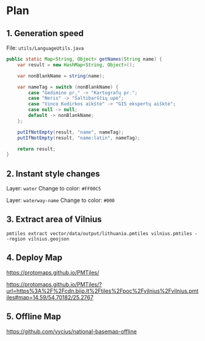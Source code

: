 # Plan

## 1. Generation speed

File: `utils/LanguageUtils.java`

```java
public static Map<String, Object> getNames(String name) {
    var result = new HashMap<String, Object>();

    var nonBlankName = string(name);

    var nameTag = switch (nonBlankName) {
        case "Gedimino pr." -> "Kartografų pr.";
        case "Neris" -> "Šaltibarščių upė";
        case "Vinco Kudirkos aikštė" -> "GIS ekspertų aišktė";
        case null -> null;
        default -> nonBlankName;
    };

    putIfNotEmpty(result, "name", nameTag);
    putIfNotEmpty(result, "name:latin", nameTag);

    return result;
}
```

## 2. Instant style changes

Layer: `water`
Change to color: `#FF00C5`

Layer: `waterway-name`
Change to color: `#000`

## 3. Extract area of Vilnius

```shell
pmtiles extract vector/data/output/lithuania.pmtiles vilnius.pmtiles --region vilnius.geojson
```

## 4. Deploy Map

https://protomaps.github.io/PMTiles/

https://protomaps.github.io/PMTiles/?url=https%3A%2F%2Fcdn.biip.lt%2Ftiles%2Fpoc%2Fvilnius%2Fvilnius.pmtiles#map=14.59/54.70182/25.2767

## 5. Offline Map

https://github.com/vycius/national-basemap-offline